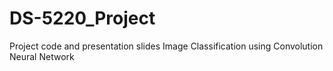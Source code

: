 # DS-5220_Project
Project code and presentation slides
Image Classification using Convolution Neural Network
